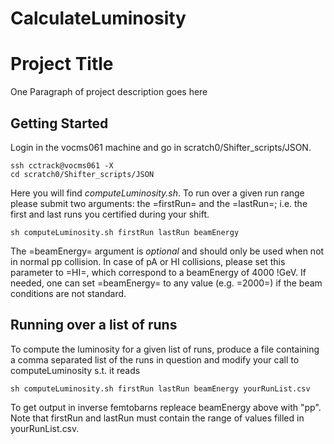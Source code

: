 # CalculateLuminosity

# Project Title

One Paragraph of project description goes here

## Getting Started

Login in the vocms061 machine and go in scratch0/Shifter_scripts/JSON.

```
ssh cctrack@vocms061 -X
cd scratch0/Shifter_scripts/JSON
```
Here you will find *computeLuminosity.sh*. To run over a given run range please submit two arguments: the =firstRun= and the =lastRun=; i.e. the first and last runs you certified during your shift.
```
sh computeLuminosity.sh firstRun lastRun beamEnergy
```
The =beamEnergy= argument is *optional* and should only be used when not in normal pp collision. In case of pA or HI collisions, please set this parameter to =HI=, which correspond to a beamEnergy of 4000 !GeV. If needed, one can set =beamEnergy= to any value (e.g. =2000=) if the beam conditions are not standard.
      
## Running over a list of runs

To compute the luminosity for a given list of runs, produce a file containing a comma separated list of the runs in question and modify your call to computeLuminosity s.t. it reads 
```
sh computeLuminosity.sh firstRun lastRun beamEnergy yourRunList.csv
```
To get output in inverse femtobarns repleace beamEnergy above with "pp".  Note that firstRun and lastRun must contain the range of values filled in yourRunList.csv.
